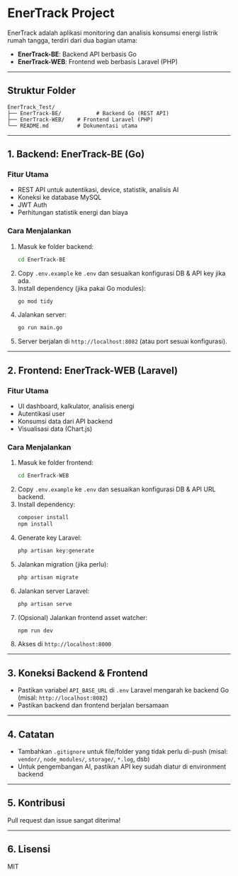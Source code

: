 # EnerTrack Project

EnerTrack adalah aplikasi monitoring dan analisis konsumsi energi listrik rumah tangga, terdiri dari dua bagian utama:

- **EnerTrack-BE**: Backend API berbasis Go
- **EnerTrack-WEB**: Frontend web berbasis Laravel (PHP)

---

## Struktur Folder

```
EnerTrack_Test/
├── EnerTrack-BE/           # Backend Go (REST API)
├── EnerTrack-WEB/    # Frontend Laravel (PHP)
└── README.md         # Dokumentasi utama
```

---

## 1. Backend: EnerTrack-BE (Go)

### Fitur Utama
- REST API untuk autentikasi, device, statistik, analisis AI
- Koneksi ke database MySQL
- JWT Auth
- Perhitungan statistik energi dan biaya

### Cara Menjalankan
1. Masuk ke folder backend:
   ```sh
   cd EnerTrack-BE
   ```
2. Copy `.env.example` ke `.env` dan sesuaikan konfigurasi DB & API key jika ada.
2. Install dependency (jika pakai Go modules):
   ```sh
   go mod tidy
   ```
3. Jalankan server:
   ```sh
   go run main.go
   ```
4. Server berjalan di `http://localhost:8082` (atau port sesuai konfigurasi).

---

## 2. Frontend: EnerTrack-WEB (Laravel)

### Fitur Utama
- UI dashboard, kalkulator, analisis energi
- Autentikasi user
- Konsumsi data dari API backend
- Visualisasi data (Chart.js)

### Cara Menjalankan
1. Masuk ke folder frontend:
   ```sh
   cd EnerTrack-WEB
   ```
2. Copy `.env.example` ke `.env` dan sesuaikan konfigurasi DB & API URL backend.
3. Install dependency:
   ```sh
   composer install
   npm install
   ```
4. Generate key Laravel:
   ```sh
   php artisan key:generate
   ```
5. Jalankan migration (jika perlu):
   ```sh
   php artisan migrate
   ```
6. Jalankan server Laravel:
   ```sh
   php artisan serve
   ```
7. (Opsional) Jalankan frontend asset watcher:
   ```sh
   npm run dev
   ```
8. Akses di `http://localhost:8000`

---

## 3. Koneksi Backend & Frontend
- Pastikan variabel `API_BASE_URL` di `.env` Laravel mengarah ke backend Go (misal: `http://localhost:8082`)
- Pastikan backend dan frontend berjalan bersamaan

---

## 4. Catatan
- Tambahkan `.gitignore` untuk file/folder yang tidak perlu di-push (misal: `vendor/`, `node_modules/`, `storage/`, `*.log`, dsb)
- Untuk pengembangan AI, pastikan API key sudah diatur di environment backend

---

## 5. Kontribusi
Pull request dan issue sangat diterima!

---

## 6. Lisensi
MIT